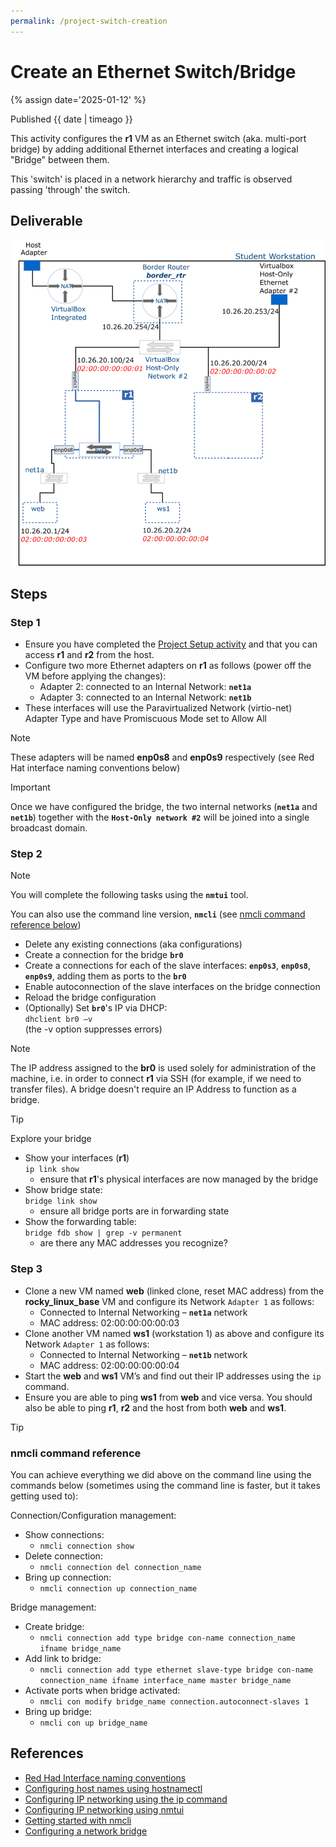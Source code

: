 ```yaml
---
permalink: /project-switch-creation
---
```


# Create an Ethernet Switch/Bridge

{% assign date='2025-01-12' %}

Published {{ date | timeago }}

This activity configures the **r1** VM as an Ethernet switch (aka. multi-port bridge) by adding additional Ethernet interfaces and creating a logical "Bridge" between them.

This 'switch' is placed in a network hierarchy and traffic is observed passing 'through' the switch.

## Deliverable

![milestone 1](../img/project/switch.png)

## Steps

### Step 1

- Ensure you have completed the [Project Setup activity](./project-setup) and that you can access **r1** and **r2** from the host.
- Configure two more Ethernet adapters on **r1** as follows (power off the VM before applying the changes):
  - Adapter 2: connected to an Internal Network: **`net1a`**
  - Adapter 3: connected to an Internal Network: **`net1b`**
- These interfaces will use the Paravirtualized Network (virtio-net) Adapter Type and have Promiscuous Mode set to Allow All

> [!NOTE]
> These adapters will be named **enp0s8** and **enp0s9** respectively (see Red Hat interface naming conventions below)

> [!IMPORTANT]
> Once we have configured the bridge, the two internal networks (**`net1a`** and **`net1b`**) together with the **`Host-Only network #2`** will be joined into a single broadcast domain.

### Step 2

> [!NOTE]
> You will complete the following tasks using the **`nmtui`** tool.
>
> You can also use the command line version, **`nmcli`** (see [nmcli command reference below](#nmcli-command-reference))

- Delete any existing connections (aka configurations)
- Create a connection for the bridge **`br0`**
- Create a connections for each of the slave interfaces: **`enp0s3`**, **`enp0s8`**, **`enp0s9`**, adding them as ports to the **`br0`**
- Enable autoconnection of the slave interfaces on the bridge connection
- Reload the bridge configuration
- (Optionally) Set **`br0`**'s IP via DHCP: <br /> `dhclient br0 –v` <br /> (the -v option suppresses errors)

> [!NOTE]
> The IP address assigned to the **br0** is used solely for administration of the machine, i.e. in order to connect **r1** via SSH (for example, if we need to transfer files). A bridge doesn't require an IP Address to function as a bridge.

> [!TIP]
> Explore your bridge
>
> - Show your interfaces (**r1**) <br /> `ip link show`
>   - ensure that **r1**'s physical interfaces are now managed by the bridge
> - Show bridge state: <br /> `bridge link show`
>   - ensure all bridge ports are in forwarding state
> - Show the forwarding table: <br /> `bridge fdb show | grep -v permanent`
>   - are there any MAC addresses you recognize?


### Step 3

- Clone a new VM named **web** (linked clone, reset MAC address) from the **rocky_linux_base** VM and configure its Network `Adapter 1` as follows:
  - Connected to Internal Networking – **`net1a`** network
  - MAC address: 02:00:00:00:00:03
- Clone another VM named **ws1** (workstation 1) as above and configure its Network `Adapter 1` as follows:
  - Connected to Internal Networking – **`net1b`** network
  - MAC address: 02:00:00:00:00:04
- Start the **web** and **ws1** VM’s and find out their IP addresses using the `ip` command.
- Ensure you are able to ping **ws1** from **web** and vice versa. You should also be able to ping **r1**, **r2** and the host from both **web** and **ws1**.

> [!TIP]
> <h3><a name="nmcli-command-reference">nmcli command reference</a></h3>
>
> You can achieve everything we did above on the command line using the commands below (sometimes using the command line is faster, but it takes getting used to):
>
> Connection/Configuration management:
>
> - Show connections:
>   - `nmcli connection show`
> - Delete connection:
>   - `nmcli connection del connection_name`
> - Bring up connection:
>   - `nmcli connection up connection_name`
>
> Bridge management:
>
> - Create bridge:
>   - `nmcli connection add type bridge con-name connection_name ifname bridge_name`
> - Add link to bridge:
>   - `nmcli connection add type ethernet slave-type bridge con-name connection_name ifname interface_name master bridge_name`
> - Activate ports when bridge activated:
>   - `nmcli con modify bridge_name connection.autoconnect-slaves 1`
> - Bring up bridge:
>   - `nmcli con up bridge_name`

## References

- [Red Had Interface naming conventions](https://access.redhat.com/documentation/en-us/red_hat_enterprise_linux/8/html/configuring_and_managing_networking/consistent-network-interface-device-naming_configuring-and-managing-networking)
- [Configuring host names using hostnamectl](https://access.redhat.com/documentation/en-us/red_hat_enterprise_linux/7/html/networking_guide/sec_configuring_host_names_using_hostnamectl)
- [Configuring IP networking using the ip command](https://access.redhat.com/documentation/en-us/red_hat_enterprise_linux/7/html/networking_guide/sec-configuring_ip_networking_with_ip_commands)
- [Configuring IP networking using nmtui](https://access.redhat.com/documentation/en-us/red_hat_enterprise_linux/7/html/networking_guide/sec-configuring_ip_networking_with_nmtui)
- [Getting started with nmcli](https://access.redhat.com/documentation/en-us/red_hat_enterprise_linux/7/html/networking_guide/sec-configuring_ip_networking_with_nmcli)
- [Configuring a network bridge](https://access.redhat.com/documentation/en-us/red_hat_enterprise_linux/8/html/configuring_and_managing_networking/configuring-a-network-bridge_configuring-and-managing-networking)
